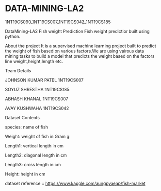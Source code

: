 # DATA-MINING-LA2
1NT19CS090_1NT19CS007_1NT19CS042_1NT19CS185

DataMining-LA2
Fish weight Prediction
Fish weight predictior built using python.

About the project
It is a supervised machine learning project built to predict the weight of fish based on various factors.We are using vairous data mining tasks to build a model that predicts the weight based on the factors line weight,height,length etc.

Team Details
  
  JOHNSON KUMAR PATEL	1NT19CS007
   
   SOYUZ SHRESTHA	1NT19CS185
  
  ABHASH KHANAL	1NT19CS007
	 
 AVAY KUSHWAHA	1NT19CS042
	 

Dataset Contents

species: name of fish

Weight: weight of fish in Gram g

Length1: vertical length in cm

Length2: diagonal length in cm

Length3: cross length in cm

Height: height in cm





dataset reference :: https://www.kaggle.com/aungpyaeap/fish-market
